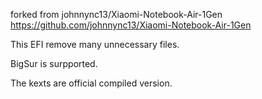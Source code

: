 forked from johnnync13/Xiaomi-Notebook-Air-1Gen
https://github.com/johnnync13/Xiaomi-Notebook-Air-1Gen


This EFI remove many unnecessary files.

BigSur is surpported.

The kexts are official compiled version.
